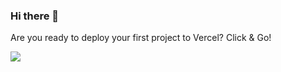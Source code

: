 ### Hi there 👋

<!--
**nyeker/nyeker** is a ✨ _special_ ✨ repository because its `README.md` (this file) appears on your GitHub profile.

Here are some ideas to get you started:

- 🔭 I’m currently working on ...
- 🌱 I’m currently learning ...
- 👯 I’m looking to collaborate on ...
- 🤔 I’m looking for help with ...
- 💬 Ask me about ...
- 📫 How to reach me: ...
- 😄 Pronouns: ...
- ⚡ Fun fact: ...
-->
Are you ready to deploy your first  project to Vercel? Click & Go!

<a href="https://vercel.com/new/clone?s=https://github.com/nyeker/nyeker"><img src="https://vercel.com/button"></a>
